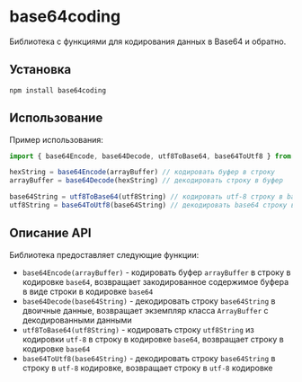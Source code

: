 # base64coding

Библиотека с функциями для кодирования данных в Base64 и обратно.

## Установка

`npm install base64coding`

## Использование

Пример использования:

```javascript
import { base64Encode, base64Decode, utf8ToBase64, base64ToUtf8 } from 'base64coding'

hexString = base64Encode(arrayBuffer) // кодировать буфер в строку
arrayBuffer = base64Decode(hexString) // декодировать строку в буфер

base64String = utf8ToBase64(utf8String) // кодировать utf-8 строку в base64 строку
utf8String = base64ToUtf8(base64String) // декодировать base64 строку в utf-8 строку
```

## Описание API

Библиотека предоставляет следующие функции:

- `base64Encode(arrayBuffer)` - кодировать буфер `arrayBuffer` в строку в кодировке `base64`, возвращает закодированное содержимое буфера в виде строки в кодировке `base64`
- `base64Decode(base64String)` - декодировать строку `base64String` в двоичные данные, возвращает экземпляр класса `ArrayBuffer` с декодированными данными
- `utf8ToBase64(utf8String)` - кодировать строку `utf8String` из кодировки `utf-8` в строку в кодировке `base64`, возвращает строку в кодировке `base64`
- `base64ToUtf8(base64String)` - декодировать строку `base64String` в строку в `utf-8` кодировке, возвращает строку в `utf-8` кодировке
